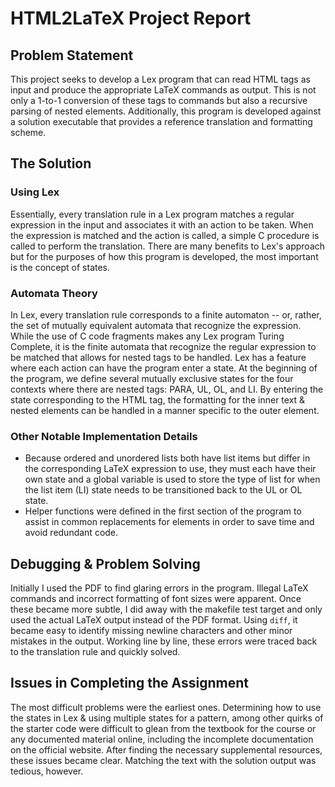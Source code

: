 # HTML2LaTeX Project Report

## Problem Statement
This project seeks to develop a Lex program that can read HTML tags as input and produce the
appropriate LaTeX commands as output. This is not only a 1-to-1 conversion of these tags to
commands but also a recursive parsing of nested elements. Additionally, this program is developed
against a solution executable that provides a reference translation and formatting scheme.

## The Solution
### Using Lex
Essentially, every translation rule in a Lex program matches a regular expression in the input
and associates it with an action to be taken. When the expression is matched and the action is
called, a simple C procedure is called to perform the translation. There are many benefits to
Lex's approach but for the purposes of how this program is developed, the most important is
the concept of states.

### Automata Theory
In Lex, every translation rule corresponds to a finite automaton -- or, rather, the set of mutually
equivalent automata that recognize the expression. While the use of C code fragments makes any Lex
program Turing Complete, it is the finite automata that recognize the regular expression to be 
matched that allows for nested tags to be handled. Lex has a feature where each action can have
the program enter a state. At the beginning of the program, we define several mutually exclusive
states for the four contexts where there are nested tags: PARA, UL, OL, and LI. By entering the
state corresponding to the HTML tag, the formatting for the inner text & nested elements can be
handled in a manner specific to the outer element.

### Other Notable Implementation Details
* Because ordered and unordered lists both have list items but differ in the corresponding LaTeX
expression to use, they must each have their own state and a global variable is used to store
the type of list for when the list item (LI) state needs to be transitioned back to the UL or OL state.
* Helper functions were defined in the first section of the program to assist in common replacements
for elements in order to save time and avoid redundant code.

## Debugging & Problem Solving
Initially I used the PDF to find glaring errors in the program. Illegal LaTeX commands and incorrect
formatting of font sizes were apparent. Once these became more subtle, I did away with the makefile
test target and only used the actual LaTeX output instead of the PDF format. Using `diff`, it became
easy to identify missing newline characters and other minor mistakes in the output. Working line by
line, these errors were traced back to the translation rule and quickly solved.

## Issues in Completing the Assignment
The most difficult problems were the earliest ones. Determining how to use the states in Lex & using
multiple states for a pattern, among other quirks of the starter code were difficult to glean from
the textbook for the course or any documented material online, including the incomplete documentation
on the official website. After finding the necessary supplemental resources, these issues became
clear. Matching the text with the solution output was tedious, however.